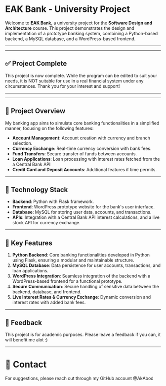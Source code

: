 # EAK Bank - University Project

Welcome to **EAK Bank**, a university project for the **Software Design and Architecture** course. This project demonstrates the design and implementation of a prototype banking system, combining a Python-based backend, a MySQL database, and a WordPress-based frontend.

---
---

## ✅ Project Complete

This project is now complete. While the program can be edited to suit your needs, it is NOT suitable for use in a real financial system under any circumstances.
Thank you for your interest and support!

---
---

## 📖 Project Overview

My banking app aims to simulate core banking functionalities in a simplified manner, focusing on the following features:

- **Account Management**: Account creation with currency and branch selection.
- **Currency Exchange**: Real-time currency conversion with bank fees.
- **Fund Transfers**: Secure transfer of funds between accounts.
- **Loan Applications**: Loan processing with interest rates fetched from the a Central Bank API
- **Credit Card and Deposit Accounts**: Additional features if time permits.

---

## 🔧 Technology Stack

- **Backend**: Python with Flask framework.
- **Frontend**: WordPress prototype website for the bank's user interface.
- **Database**: MySQL for storing user data, accounts, and transactions.
- **APIs**: Integration with a Central Bank API interest calculations, and a live stock API for currency exchange.

---

## 🚀 Key Features

1. **Python Backend**: Core banking functionalities developed in Python using Flask, ensuring a modular and maintainable structure.
2. **MySQL Database**: Data persistence for user accounts, transactions, and loan applications.
3. **WordPress Integration**: Seamless integration of the backend with a WordPress-based frontend for a functional prototype.
4. **Secure Communication**: Secure handling of sensitive data between the backend, database, and frontend.
5. **Live Interest Rates & Currency Exchange**: Dynamic conversion and interest rates with added bank fees. 

---

## 🤝 Feedback

This project is for academic purposes. Please leave a feedback if you can, it will benefit me alot :) 

--- 

# 📧 Contact

For suggestions, please reach out through my GitHub account @AkAbod
